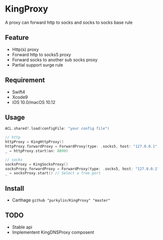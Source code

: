 # KingProxy
A proxy can forward http to socks and socks to socks base rule
## Feature
* Http(s) proxy
* Forward http to socks5 proxy
* Forward socks to another sub socks proxy
* Partial support surge rule
## Requirement
* Swift4
* Xcode9
* iOS 10.0/macOS 10.12
## Usage
```swift
ACL.shared?.load(configFile: "your config file")

// http
httpProxy = KingHttpProxy()
httpProxy.forwardProxy = ForwardProxy(type: .socks5, host: "127.0.0.1", port: 8899)
_ = httpProxy.start(on: 8899)

// socks
socksProxy = KingSocksProxy()
socksProxy.forwardProxy = ForwardProxy(type: .socks5, host: "127.0.0.1", port: 8899)
_ = socksProxy.start() // Select a free port
```
## Install
* Carthage
`github "purkylin/KingProxy" "master"`
## TODO
* Stable api
* Implementent KingDNSProxy composent

